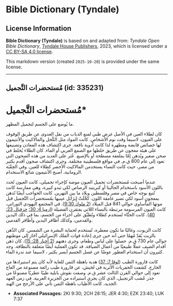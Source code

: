 # Bible Dictionary (Tyndale)

## License Information

**Bible Dictionary (Tyndale)** is based on and adapted from: _Tyndale Open Bible Dictionary_, [Tyndale House Publishers](https://tyndaleopenresources.com/), 2023, which is licensed under a [CC BY-SA 4.0 license](https://creativecommons.org/licenses/by-sa/4.0/legalcode.en).

This markdown version (created `2025-10-20`) is provided under the same license.



--------------------------------

## مُستحضرات التَّجميل (id: 335231)

مُستحضرات التَّجميل\*
=====================

ما يُوضع على الجسم لتجميل المظهر.

كان لطلاء العين في الأصل غرض طبي لمنع الذباب من نقل العدوى عن طريق الوقوف على العيون، لاسيما وقت نوم الأشخاص. كانت المواد مثل الكُحل والمالاكيت والأنتيمون لها خصائص قابضة ومطهرة لذا كانت أدوية نافعة. جرى اكتشاف هذه المعادن وتصنيعها على هيئة معجون عن طريق خلطها مع الصمغ العربي أو الماء. كان الطلاء يُخلط في صحن صغير ويُدهن إمّا بملعقة مسطحة أو بالإصبع. عُثر على العديد من هذه الصحون التي تعود إلى عام 800 ق.م. في مواقع فلسطينية مختلفة. وجرى اكتشاف صحون أقدم بكثير من مصر، حيث كانت النساء يستخدمن المالاكيت الأخضر كطلاء للعين. وفي الحِقْبَة الرومانية، أصبح الأنتيمون شائع الاستخدام.

عندما أصبحت مُستحضرات تجميل العيون موضة كإجراء تجميلي، كانت العيون تُحدد باللون الأسود باستخدام الجالينا أو كبريتيد الرصاص لكي تبدو كبيرة، وهي ممارسة كانت تُتبع بوجه خاص في مصر وفلسطين وبلاد ما بين النهرين. كانت الحواجب أيضًا تُدهن بمعجونٍ أسود لكي تصير غامقة اللون. كَحَّلَتْ إِيزَابَل عينيها بمُستحضرات التَّجميل قبل موتها المأساوي حوالي 841 قبل الميلاد ([2 ملوك 9:30](https://ref.ly/2Kgs9:30)). في المجتمع اليهودي التوراتي، كانت العيون المرسومة مرتبطة بالنساء اللاتي يفتقرن الفضيلة ([إرميا 4: 30؛](https://ref.ly/Jer4:30) [حزقيال 23: 40](https://ref.ly/Ezek23:40)). كانت الحنَّاء تُستخدم كطلاء وتُطبَّق على أجزاء من الجسم، بما في ذلك اليدين والقدمين، وكذلك أظافر اليدين وأظافر القدمين.

كانت الزيوت، وغالبًا ما تكون معطرة، تُستخدم لحماية البشرة من الشمس. كان الدَّهن بالزيت يُعَدّ مُهمًا حتى أنه حين جرى إعادة قوات الملك الإسرائيلي آحَاز إلى موطنهم حوالي عام 730 ق.م. حصلوا على لباس وطعام، وجرى دهنهم ([2 أخبار 28: 15](https://ref.ly/2Chr28:15)). كان دَهن أقدام الضيف عملًا طبيعيًا من أعمال الضيافة. قد تكون العملية أيضًا متعلقة بالنظافة. وجد كثيرون أن استخدام العطور عوضًا عن غسل الجسم أيسر بكثير ، لاسيما عند ندرة الماء.

كانت قارورة الطيب ([لوقا 7: 37](https://ref.ly/Luke7:37)) هدية باهظة الثمن للغاية لأنه كان يتم استيرادها من الخارج. كشفت الحفريات الأثرية في لخيش، عن قارورة طيب رائعة مصنوعة من العاج تعود إلى حوالي القرن الثالث عشر ق.م. وصفت نقوش بابلية طيبًا عطريًا مصنوعًا من جذر عُشب الزنجبيل، الذي كان يجري استيراده من الجزيرة العربية. في زمن العهد الجديد، كانت الأطياب باهظة الثمن تأتي على الأرجح من الهند.

* **Associated Passages:** 2KI 9:30; 2CH 28:15; JER 4:30; EZK 23:40; LUK 7:37

